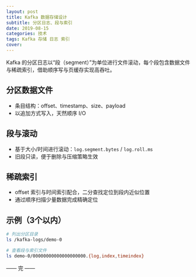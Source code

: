 ```yaml
---
layout: post
title: Kafka 数据存储设计
subtitle: 分区日志、段与索引
date: 2019-08-15
categories: 技术
tags: Kafka 存储 日志 索引
cover: 
---
```


Kafka 的分区日志以“段（segment）”为单位进行文件滚动，每个段包含数据文件与稀疏索引，借助顺序写与页缓存实现高吞吐。

## 分区数据文件
- 条目结构：offset、timestamp、size、payload
- 以追加方式写入，天然顺序 I/O

## 段与滚动
- 基于大小/时间进行滚动：`log.segment.bytes` / `log.roll.ms`
- 旧段只读，便于删除与压缩策略生效

## 稀疏索引
- offset 索引与时间索引配合，二分查找定位到段内近似位置
- 通过顺序扫描少量数据完成精确定位

## 示例（3个以内）
```bash
# 列出分区目录
ls /kafka-logs/demo-0

# 查看段与索引文件
ls demo-0/00000000000000000000.{log,index,timeindex}
```

—— 完 ——


